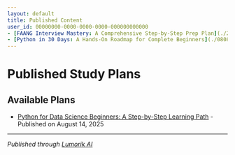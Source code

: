 ```yaml
---
layout: default
title: Published Content
user_id: 00000000-0000-0000-0000-000000000000
- [FAANG Interview Mastery: A Comprehensive Step-by-Step Prep Plan](./24b17389-5c20-4034-b1ed-79cbe527342b/) - Published on August 14, 2025
- [Python in 30 Days: A Hands-On Roadmap for Complete Beginners](./0808324d-ab54-408f-89c2-022e62c968ef/) - Published on August 15, 2025
---
```


# Published Study Plans

## Available Plans

- [Python for Data Science Beginners: A Step-by-Step Learning Path](./d49340c2-1351-48ae-84de-6195b65fcc31/) - Published on August 14, 2025

---

*Published through [Lumorik AI](https://lumorik.ai)*
